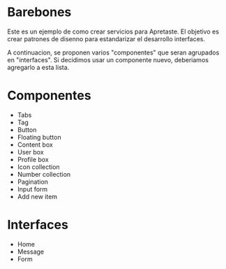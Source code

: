 # Barebones
Este es un ejemplo de como crear servicios para Apretaste. El objetivo es crear patrones de disenno para estandarizar el desarrollo interfaces. 

A continuacion, se proponen varios "componentes" que seran agrupados en "interfaces". Si decidimos usar un componente nuevo, deberiamos agregarlo a esta lista.

# Componentes

* Tabs
* Tag
* Button
* Floating button
* Content box
* User box
* Profile box
* Icon collection
* Number collection
* Pagination
* Input form
* Add new item

# Interfaces

* Home
* Message
* Form
